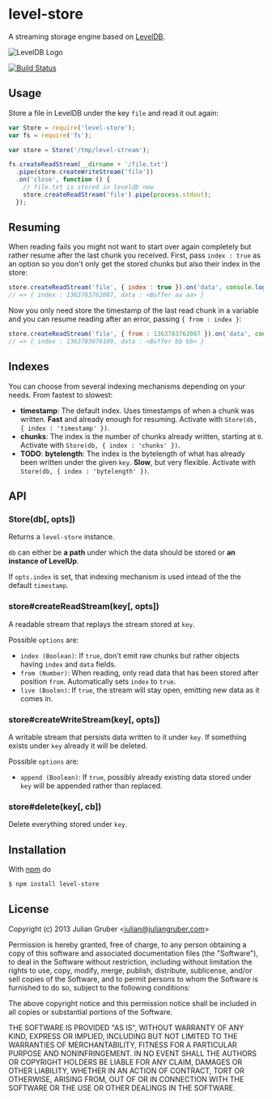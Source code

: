 # level-store

A streaming storage engine based on [LevelDB](https://github.com/rvagg/node-levelup).

![LevelDB Logo](https://twimg0-a.akamaihd.net/profile_images/3360574989/92fc472928b444980408147e5e5db2fa_bigger.png)

[![Build Status](https://travis-ci.org/juliangruber/level-store.png)](https://travis-ci.org/juliangruber/level-store)

## Usage

Store a file in LevelDB under the key `file` and read it out again:

```js
var Store = require('level-store');
var fs = require('fs');

var store = Store('/tmp/level-stream');

fs.createReadStream(__dirname + '/file.txt')
  .pipe(store.createWriteStream('file'))
  .on('close', function () {
    // file.txt is stored in leveldb now
    store.createReadStream('file').pipe(process.stdout);
  });
```

## Resuming

When reading fails you might not want to start over again completely but rather
resume after the last chunk you received. First, pass `index : true` as an
option so you don't only get the stored chunks but also their index in the
store:

```js
store.createReadStream('file', { index : true }).on('data', console.log);
// => { index : 1363783762087, data : <Buffer aa aa> }
```

Now you only need store the timestamp of the last read chunk in a variable and
you can resume reading after an error, passing `{ from : index }`:

```js
store.createReadStream('file', { from : 1363783762087 }).on('data', console.log);
// => { index : 1363783876109, data : <Buffer bb bb> }
```

## Indexes

You can choose from several indexing mechanisms depending on your needs.
From fastest to slowest:

* **timestamp**: The default index. Uses timestamps of when a chunk was written.
**Fast** and already enough for resuming. Activate with
`Store(db, { index : 'timestamp' })`.
* **chunks**: The index is the number of chunks already written, starting at `0`.
Activate with `Store(db, { index : 'chunks' })`.
* **TODO**: **bytelength**: The index is the bytelength of what has already been written
under the given `key`. **Slow**, but very flexible. Activate with
`Store(db, { index : 'bytelength' })`.

## API

### Store(db[, opts])

Returns a `level-store` instance.

`db` can either be **a path** under which the data should be stored or
**an instance of LevelUp**.

If `opts.index` is set, that indexing mechanism is used intead of the the
default `timestamp`.

### store#createReadStream(key[, opts])

A readable stream that replays the stream stored at `key`.

Possible `options` are:

* `index (Boolean)`: If `true`, don't emit raw chunks but rather objects having `index` and `data` fields.
* `from (Number)`: When reading, only read data that has been stored after position `from`.
Automatically sets `index` to `true`.
* `live (Boolen)`: If `true`, the stream will stay open, emitting new data as it comes in.

### store#createWriteStream(key[, opts])

A writable stream that persists data written to it under `key`. If something exists under `key`
already it will be deleted.

Possible `options` are:

* `append (Boolean)`: If `true`, possibly already existing data stored under `key` will be appended
rather than replaced.

### store#delete(key[, cb])

Delete everything stored under `key`.

## Installation

With [npm](http://npmjs.org) do

```bash
$ npm install level-store
```

## License

Copyright (c) 2013 Julian Gruber &lt;julian@juliangruber.com&gt;

Permission is hereby granted, free of charge, to any person obtaining a copy of this software and associated documentation files (the "Software"), to deal in the Software without restriction, including without limitation the rights to use, copy, modify, merge, publish, distribute, sublicense, and/or sell copies of the Software, and to permit persons to whom the Software is furnished to do so, subject to the following conditions:

The above copyright notice and this permission notice shall be included in all copies or substantial portions of the Software.

THE SOFTWARE IS PROVIDED "AS IS", WITHOUT WARRANTY OF ANY KIND, EXPRESS OR IMPLIED, INCLUDING BUT NOT LIMITED TO THE WARRANTIES OF MERCHANTABILITY, FITNESS FOR A PARTICULAR PURPOSE AND NONINFRINGEMENT. IN NO EVENT SHALL THE AUTHORS OR COPYRIGHT HOLDERS BE LIABLE FOR ANY CLAIM, DAMAGES OR OTHER LIABILITY, WHETHER IN AN ACTION OF CONTRACT, TORT OR OTHERWISE, ARISING FROM, OUT OF OR IN CONNECTION WITH THE SOFTWARE OR THE USE OR OTHER DEALINGS IN THE SOFTWARE.
